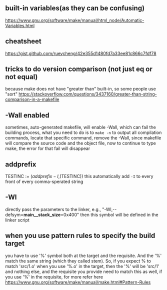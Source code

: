 ## built-in variables(as they can be confusing)
https://www.gnu.org/software/make/manual/html_node/Automatic-Variables.html

## cheatsheet
https://gist.github.com/rueycheng/42e355d1480fd7a33ee81c866c7fdf78

## tricks to do version comparison (not just eq or not equal)
because make does not have "greater than" built-in, so some people use "sort"
https://stackoverflow.com/questions/3437160/greater-than-string-comparison-in-a-makefile

## -Wall enabled
sometimes, auto-generated makefile, will enable -Wall, which can fail the building process, 
what you need to do is to 
` make -n ` to output all compilation commands, locate that specific command, remove the -Wall, 
since makefile will compare the source code and the object file, now to continue to type make, the error for that fail will disappear

## addprefix
TESTINC := $(addprefix -I,$(TESTINC))
this automatically add `-I` to every front of every comma-sperated string

## -Wl
directly pass the parameters to the linker, e.g., "-Wl,--defsym=__main__stack_size__=0x400"
then this symbol will be defined in the linker script

## when you use pattern rules to specify the build target
you have to use '%' symbol both at the target and the requisite. 
And the '%' match the same string (which they called stem).
So, if you expect % to match 'src/1.o' when you use '%.o' in the target, then the '%' will be 'src/1' and nothing else, and the requisite you provide need to match this as well, if you use '%' in the requisite, for more refer here https://www.gnu.org/software/make/manual/make.html#Pattern-Rules
